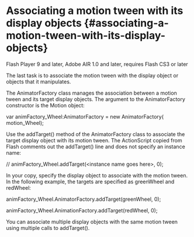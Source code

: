 # Associating a motion tween with its display objects {#associating-a-motion-tween-with-its-display-objects}

Flash Player 9 and later, Adobe AIR 1.0 and later, requires Flash CS3 or later

The last task is to associate the motion tween with the display object or objects that it manipulates.

The AnimatorFactory class manages the association between a motion tween and its target display objects. The argument to the AnimatorFactory constructor is the Motion object:

var animFactory_Wheel:AnimatorFactory = new AnimatorFactory( motion_Wheel);

Use the addTarget() method of the AnimatorFactory class to associate the target display object with its motion tween. The ActionScript copied from Flash comments out the addTarget() line and does not specify an instance name:

// animFactory_Wheel.addTarget(&lt;instance name goes here&gt;, 0);

In your copy, specify the display object to associate with the motion tween. In the following example, the targets are specified as greenWheel and redWheel:

animFactory_Wheel.AnimatorFactory.addTarget(greenWheel, 0);

animFactory_Wheel.AnimationFactory.addTarget(redWheel, 0);

You can associate multiple display objects with the same motion tween using multiple calls to addTarget().
